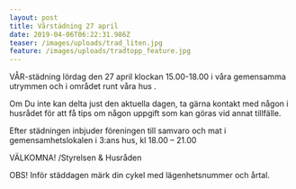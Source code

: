 ```yaml
---
layout: post
title: Vårstädning 27 april
date: 2019-04-06T06:22:31.986Z
teaser: /images/uploads/trad_liten.jpg
feature: /images/uploads/tradtopp_feature.jpg
---
```

VÅR-städning lördag den 27 april klockan 15.00-18.00 i våra gemensamma utrymmen och i området runt våra hus. 

Om Du inte kan delta just den aktuella dagen, ta gärna kontakt med någon i husrådet för att få tips om någon uppgift som kan göras vid annat tillfälle.

Efter städningen inbjuder föreningen till samvaro och mat i gemensamhetslokalen i 3:ans hus, kl 18.00 – 21.00 

VÄLKOMNA!
 /Styrelsen & Husråden

OBS! Inför städdagen märk din cykel med lägenhets­nummer och årtal.

